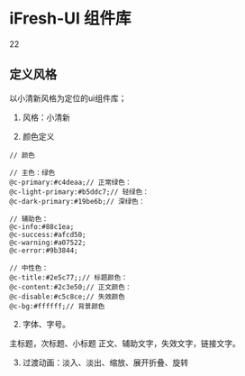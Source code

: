# iFresh-UI 组件库

<ClientOnly>
<ddd/>
<if-button>22</if-button>
</ClientOnly >

## 定义风格
以小清新风格为定位的ui组件库；
1. 风格：小清新

2. 颜色定义
```less
// 颜色

// 主色：绿色
@c-primary:#c4deaa;// 正常绿色：
@c-light-primary:#b5ddc7;// 轻绿色：
@c-dark-primary:#19be6b;// 深绿色：

// 辅助色：
@c-info:#88c1ea;
@c-success:#afcd50;
@c-warning:#a07522;
@c-error:#9b3844;

// 中性色：
@c-title:#2e5c77;;// 标题颜色：
@c-content:#2c3e50;// 正文颜色：
@c-disable:#c5c8ce;// 失效颜色
@c-bg:#ffffff;// 背景颜色
```

2. 字体、字号。

主标题，次标题、小标题
正文、辅助文字，失效文字，链接文字。

3. 过渡动画：淡入、淡出、缩放、展开折叠、旋转
